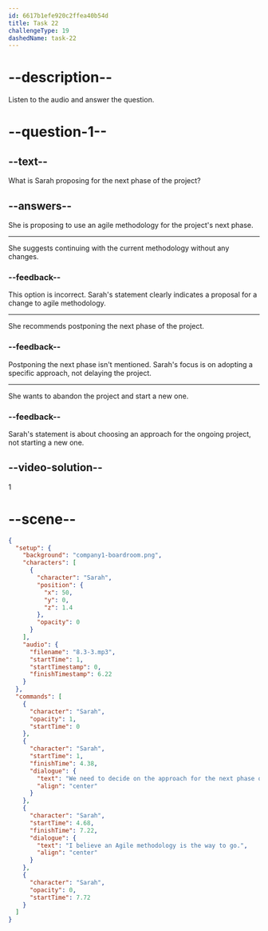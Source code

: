```yaml
---
id: 6617b1efe920c2ffea40b54d
title: Task 22
challengeType: 19
dashedName: task-22
---
```


<!-- (Audio) Sarah: We need to decide on the approach for the next phase of the project. I believe an agile methodology is the way to go. -->

# --description--

Listen to the audio and answer the question. 

# --question-1--

## --text--

What is Sarah proposing for the next phase of the project?

## --answers--

She is proposing to use an agile methodology for the project's next phase.

---

She suggests continuing with the current methodology without any changes.

### --feedback--

This option is incorrect. Sarah's statement clearly indicates a proposal for a change to agile methodology.

---

She recommends postponing the next phase of the project.

### --feedback--

Postponing the next phase isn't mentioned. Sarah's focus is on adopting a specific approach, not delaying the project.

---

She wants to abandon the project and start a new one.

### --feedback--

Sarah's statement is about choosing an approach for the ongoing project, not starting a new one.

## --video-solution--

1

# --scene--

```json
{
  "setup": {
    "background": "company1-boardroom.png",
    "characters": [
      {
        "character": "Sarah",
        "position": {
          "x": 50,
          "y": 0,
          "z": 1.4
        },
        "opacity": 0
      }
    ],
    "audio": {
      "filename": "8.3-3.mp3",
      "startTime": 1,
      "startTimestamp": 0,
      "finishTimestamp": 6.22
    }
  },
  "commands": [
    {
      "character": "Sarah",
      "opacity": 1,
      "startTime": 0
    },
    {
      "character": "Sarah",
      "startTime": 1,
      "finishTime": 4.38,
      "dialogue": {
        "text": "We need to decide on the approach for the next phase of the project.",
        "align": "center"
      }
    },
    {
      "character": "Sarah",
      "startTime": 4.68,
      "finishTime": 7.22,
      "dialogue": {
        "text": "I believe an Agile methodology is the way to go.",
        "align": "center"
      }
    },
    {
      "character": "Sarah",
      "opacity": 0,
      "startTime": 7.72
    }
  ]
}
```
